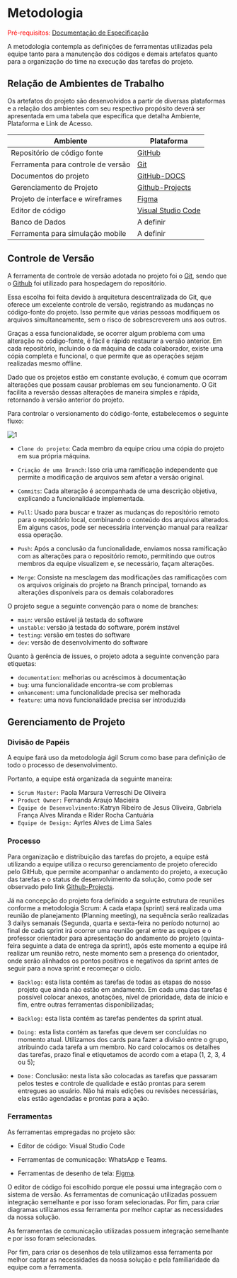 
# Metodologia

<span style="color:red">Pré-requisitos: <a href="2-Especificação do Projeto.md"> Documentação de Especificação</a></span>

A metodologia contempla as definições de ferramentas utilizadas pela equipe tanto para a manutenção dos códigos e demais artefatos quanto para a organização do time na execução das tarefas do projeto.

## Relação de Ambientes de Trabalho

Os artefatos do projeto são desenvolvidos a partir de diversas plataformas e a relação dos ambientes com seu respectivo propósito deverá ser apresentada em uma tabela que especifica que detalha Ambiente, Plataforma e Link de Acesso. 

| Ambiente | Plataforma | 
--------- | ---------- |  
| Repositório de código fonte|[GitHub](https://github.com/ICEI-PUC-Minas-PMV-ADS/pmv-ads-2023-2-e4-aplicdistrib-t5-grupo4-cademeutime)|  
| Ferramenta para controle de versão| [Git](https://git-scm.com/) |  
| Documentos do projeto | [GitHub-DOCS](https://github.com/ICEI-PUC-Minas-PMV-ADS/pmv-ads-2023-2-e4-aplicdistrib-t5-grupo4-cademeutime/tree/main/docs) |
| Gerenciamento de Projeto | [Github-Projects](https://github.com/orgs/ICEI-PUC-Minas-PMV-ADS/projects/459) |
| Projeto de interface e wireframes | [Figma](https://www.figma.com/) |
| Editor de código | [Visual Studio Code](https://portal.azure.com/?Microsoft_Azure_Education_correlationId=482c7b3fd428421ebc975fb5a28dcb48#view/Microsoft_Azure_Education/EducationMenuBlade/~/software) |
| Banco de Dados | A definir |
| Ferramenta para simulação mobile | A definir|

## Controle de Versão

A ferramenta de controle de versão adotada no projeto foi o [Git](https://git-scm.com/), sendo que o [Github](https://github.com)
foi utilizado para hospedagem do repositório.

Essa escolha foi feita devido à arquitetura descentralizada do Git, que oferece um excelente controle de versão, registrando as mudanças no código-fonte do projeto. Isso permite que várias pessoas modifiquem os arquivos simultaneamente, sem o risco de sobrescreverem uns aos outros.

Graças a essa funcionalidade, se ocorrer algum problema com uma alteração no código-fonte, é fácil e rápido restaurar a versão anterior. Em cada repositório, incluindo o da máquina de cada colaborador, existe uma cópia completa e funcional, o que permite que as operações sejam realizadas mesmo offline.

Dado que os projetos estão em constante evolução, é comum que ocorram alterações que possam causar problemas em seu funcionamento. O Git facilita a reversão dessas alterações de maneira simples e rápida, retornando à versão anterior do projeto.

Para controlar o versionamento do código-fonte, estabelecemos o seguinte fluxo:

![1](https://github.com/ICEI-PUC-Minas-PMV-ADS/pmv-ads-2023-2-e4-aplicdistrib-t5-grupo4-cademeutime/assets/103156976/012747bc-47d9-40a1-8e5d-f3e6b18e3c63)

- `Clone do projeto`: Cada membro da equipe criou uma cópia do projeto em sua própria máquina.

- `Criação de uma Branch`: Isso cria uma ramificação independente que permite a modificação de arquivos sem afetar a versão original.

- `Commits`: Cada alteração é acompanhada de uma descrição objetiva, explicando a funcionalidade implementada.

- `Pull`: Usado para buscar e trazer as mudanças do repositório remoto para o repositório local, combinando o conteúdo dos arquivos alterados. Em alguns casos, pode ser necessária intervenção manual para realizar essa operação.

- `Push`: Após a conclusão da funcionalidade, enviamos nossa ramificação com as alterações para o repositório remoto, permitindo que outros membros da equipe visualizem e, se necessário, façam alterações.

- `Merge`: Consiste na mesclagem das modificações das ramificações com os arquivos originais do projeto na Branch principal, tornando as alterações disponíveis para os demais colaboradores

O projeto segue a seguinte convenção para o nome de branches:

- `main`: versão estável já testada do software
- `unstable`: versão já testada do software, porém instável
- `testing`: versão em testes do software
- `dev`: versão de desenvolvimento do software

Quanto à gerência de issues, o projeto adota a seguinte convenção para
etiquetas:

- `documentation`: melhorias ou acréscimos à documentação
- `bug`: uma funcionalidade encontra-se com problemas
- `enhancement`: uma funcionalidade precisa ser melhorada
- `feature`: uma nova funcionalidade precisa ser introduzida

## Gerenciamento de Projeto

### Divisão de Papéis

A equipe fará uso da metodologia ágil Scrum como base para definição de todo o processo de desenvolvimento. 

Portanto, a equipe está organizada da seguinte maneira: 
- `Scrum Master:` Paola Marsura Verreschi De Oliveira
- `Product Owner:` Fernanda Araujo Macieira
- `Equipe de Desenvolvimento:`Katryn Ribeiro de Jesus Oliveira,  Gabriela França Alves Miranda e Ríder Rocha Cantuária
- `Equipe de Design:` Ayrles Alves de Lima Sales

### Processo

Para organização e distribuição das tarefas do projeto, a equipe está utilizando a equipe utiliza o recurso gerenciamento de projeto oferecido pelo GitHub, que permite acompanhar o andamento do projeto, a execução das tarefas e o status de desenvolvimento da solução, como pode ser observado pelo link [Github-Projects](https://github.com/orgs/ICEI-PUC-Minas-PMV-ADS/projects/459).

Já na concepção do projeto fora definido a seguinte estrutura de reuniões conforme a metodologia Scrum: A cada etapa (sprint) será realizada uma reunião de planejamento (Planning meeting), na sequência serão realizadas 3 dailys semanais (Segunda, quarta e sexta-feira no período noturno) ao final de cada sprint irá ocorrer uma reunião geral entre as equipes e o professor orientador para apresentação do andamento do projeto (quinta-feira seguinte a data de entrega da sprint), após este momento a equipe irá realizar um reunião retro, neste momento sem a presença do orientador, onde serão alinhados os pontos positivos e negativos da sprint antes de seguir para a nova sprint e recomeçar o ciclo.

- `Backlog:` esta lista contém as tarefas de todas as etapas do nosso projeto que ainda não estão em andamento. Em cada uma das tarefas é possível colocar anexos, anotações, nível de prioridade, data de início e fim, entre outras ferramentas disponibilizadas;

- `Backlog:` esta lista contém as tarefas pendentes da sprint atual.

- `Doing:` esta lista contém as tarefas que devem ser concluídas no momento atual. Utilizamos dos cards para fazer a divisão entre o grupo, atribuindo cada tarefa a um membro. No card colocamos os detalhes das tarefas, prazo final e etiquetamos de acordo com a etapa (1, 2, 3, 4 ou 5); 

- `Done:` Conclusão: nesta lista são colocadas as tarefas que passaram pelos testes e controle de qualidade e estão prontas para serem entregues ao usuário. Não há mais edições ou revisões necessárias, elas estão agendadas e prontas para a ação. 

 
### Ferramentas

As ferramentas empregadas no projeto são:

- Editor de código: Visual Studio Code 

- Ferramentas de comunicação: WhatsApp e Teams. 

- Ferramentas de desenho de tela: [Figma](https://www.figma.com/). 

O editor de código foi escolhido porque ele possui uma integração com o sistema de versão. As ferramentas de comunicação utilizadas possuem integração semelhante e por isso foram selecionadas. Por fim, para criar diagramas utilizamos essa ferramenta por melhor captar as necessidades da nossa solução.

As ferramentas de comunicação utilizadas possuem integração semelhante e por isso foram selecionadas. 

Por fim, para criar os desenhos de tela utilizamos essa ferramenta por melhor captar as necessidades da nossa solução e pela familiaridade da equipe com a ferramenta. 

 
